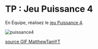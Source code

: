 # TP : Jeu Puissance 4


En Équipe, réalisez le [jeu Puissance 4](https://fr.wikipedia.org/wiki/Puissance_4).

![puissance4](./img/puissance4.gif)

[source GIF MatthewTamYT](https://github.com/MatthewTamYT/Connect-4)
